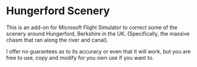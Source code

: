 # Hungerford Scenery

This is an add-on for Microsoft Flight Simulator to correct some of the scenery around Hungerford, Berkshire in the UK. (Specifically, the massive chasm that ran along the river and canal).

I offer no guarantees as to its accuracy or even that it will work, but you are free to use, copy and modify for you own use if you want to.
